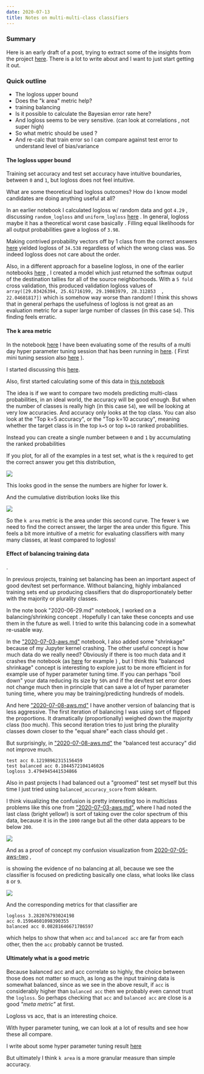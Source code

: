 ```yaml
---
date: 2020-07-13
title: Notes on multi-multi-class classifiers
---
```


### Summary
Here is an early draft of a post, trying to extract some of the insights from the project [here](/project/2020-10-20-bike-share-learn-reboot/).
There is a lot to write about and I want to just start getting it out.

### Quick outline
- The logloss upper bound
- Does the "k area" metric help?
- training balancing
- Is it possible to calculate the Bayesian error rate here?
- And logloss seems to be very sensitive.   (can look at correlations , not super high)
- So what metric should be used ?
- And re-calc that train error so I can compare against test error to understand level of bias/variance

#### The logloss upper bound
Training set accuracy and test set accuracy have intuitive boundaries, between `0` and `1`, but logloss does not feel intuitive.

What are some theoretical bad logloss outcomes? How do I know model candidates are doing anything useful at all?

In an earlier notebook I calculated logloss w/ random data and got `4.29` , discussing  `random_logloss`  and `uniform_logloss` [here](https://github.com/namoopsoo/learn-citibike/blob/master/notes/2020-07-04-aws.md) . In general, logloss maybe it has a theoretical worst case basically . Filling equal likelihoods for all output probabilities gave a logloss of `3.98`.

Making contrived probability vectors off by 1 class from the correct answers [here](https://github.com/namoopsoo/learn-citibike/blob/master/notes/2020-07-04-aws.md#best-and-worst-possible-logloss) yielded logloss of `34.538` regardless of which the wrong class was. So indeed logloss does not care about the order. 

Also, in a different approach for a baseline logloss, in one of the earlier notebooks [here](https://github.com/namoopsoo/learn-citibike/blob/master/notes/2020-06-04-pure-prior-probability-model.md#train-this-super-dumb-baseline-model) , I created a model which just returned the softmax output of the destination tallies for all of the source neighborhoods. With a `5 fold` cross validation, this produced validation logloss values of `array([29.03426394, 25.61716199, 29.19083979, 28.312853  , 22.04601817])` which is somehow way worse than random! I think this shows that in general perhaps the usefulness of logloss is not great as an evaluation metric for a super large number of classes (in this case `54`). This finding feels erratic.

#### The k area metric
In the notebook [here](https://github.com/namoopsoo/learn-citibike/blob/master/notes/2020-07-11-local.md) I have been evaluating some of the results of a multi day hyper parameter tuning session that has been running in [here](https://github.com/namoopsoo/learn-citibike/blob/master/notes/2020-07-10-aws.md). ( First mini tuning session also [here](https://github.com/namoopsoo/learn-citibike/blob/master/notes/2020-07-09-aws.md) ).

I started discussing this [here](https://github.com/namoopsoo/learn-citibike/blob/master/notes/2020-07-11-local.md#karea).

Also, first started calculating some of this data in [this notebook](https://github.com/namoopsoo/learn-citibike/blob/master/notes/2020-07-04-aws.md)


The idea is if we want to compare two models predicting multi-class probabilities, in an ideal world, the accuracy will be good enough. But when the number of classes is really high (in this case `54`), we will be looking at very low accuracies. And accuracy only looks at the top class. You can also look at the "Top k=5 accuracy", or the "Top k=10 accuracy", meaning whether the target class is in the top `k=5` or top `k=10` ranked probabilities.

Instead you can create a single number between `0` and `1` by accumulating the ranked probabilities


If you plot, for all of the examples in a test set, what is the `k` required to get the correct answer you get this distribution,


<img src="https://github.com/namoopsoo/learn-citibike/blob/master/notes/2020-07-04-aws_files/2020-07-04-aws_34_0.png?raw=true" >

This looks good in the sense the numbers are higher for lower k.

And the cumulative distribution looks like this

<img src="https://github.com/namoopsoo/learn-citibike/blob/master/notes/2020-07-04-aws_files/2020-07-04-aws_36_0.png?raw=true" />

So the `k area` metric is the area under this second curve. The fewer `k` we need to find the correct answer, the larger the area under this figure. This feels a bit more intuitive of a metric for evaluating classifiers with many many classes, at least compared to logloss!


#### Effect of balancing training data
.

In previous projects, training set balancing has been an important aspect of good dev/test set performance. Without balancing, highly imbalanced training sets end up producing classifiers that do disproportionately better with the majority or plurality classes.

In the note book "2020-06-29.md" notebook, I worked on a balancing/shrinking concept . Hopefully I can take these concepts and use them in the future as well. I tried to write this balancing code in a somewhat re-usable way.

In the ["2020-07-03-aws.md"](https://github.com/namoopsoo/learn-citibike/blob/master/notes/2020-07-03-aws.md) notebook, I also added some "shrinkage" because of my Jupyter kernel crashing. The other useful concept is how much data do we really need? Obviously if there is too much data and it crashes the notebook (as [here](https://github.com/namoopsoo/learn-citibike/blob/master/notes/2020-06-28-take2.md) for example ) , but I think this "balanced shrinkage" concept is interesting to explore just to be more efficient in for example use of hyper parameter tuning time. If you can perhaps "boil down" your data reducing its size by `50%` and if the dev/test set error does not change much then in principle that can save a lot of hyper parameter tuning time, where you may be training/predicting hundreds of models.

And here ["2020-07-08-aws.md"](https://github.com/namoopsoo/learn-citibike/blob/master/notes/2020-07-08-aws.md) I have another version of balancing that is less aggressive. The first iteration of balancing I was using sort of flipped the proportions. It dramatically (proportionally) weighed down the majority class (too much). This second iteration tries to just bring the plurality classes down closer to the "equal share" each class should get .


But surprisingly, in ["2020-07-08-aws.md"](https://github.com/namoopsoo/learn-citibike/blob/master/notes/2020-07-08-aws.md) the "balanced test accuracy" did not improve much.
```
test acc 0.12198962315156459
test balanced acc 0.1044572104146026
logloss 3.4794945441534866
```


Also in past projects I had balanced out a "groomed" test set myself but this time I just tried using `balanced_accuracy_score` from sklearn.

I think visualizing the confusion is pretty interesting too in multiclass problems like this one from ["2020-07-03-aws.md"](https://github.com/namoopsoo/learn-citibike/blob/master/notes/2020-07-03-aws.md), where I had noted the last class (bright yellow!) is sort of taking over the color spectrum of this data, because it is in the `1000` range but all the other data appears to be below `200`.

<img src="https://github.com/namoopsoo/learn-citibike/raw/master/notes/2020-07-03-aws_files/2020-07-03-aws_32_0.png?raw=true" >


And as a proof of concept my confusion visualization from [2020-07-05-aws-two](https://github.com/namoopsoo/learn-citibike/blob/master/notes/2020-07-05-aws-two.md) ,

is showing the evidence of no balancing at all, because we see the classifier is focused on predicting basically one class, what looks like class `8` or `9`.

<img src="https://github.com/namoopsoo/learn-citibike/raw/master/notes/2020-07-05-aws-two_files/2020-07-05-aws-two_11_0.png?raw=true">


And the corresponding metrics for that classifier are
```
logloss 3.282076793024198
acc 0.15964601098390355
balanced acc 0.08281646671786597
```
which helps to show that when `acc` and `balanced acc` are far from each other, then the `acc` probably cannot be trusted.

#### Ultimately what is a good metric


Because balanced acc and acc correlate so highly, the choice between those does not matter so much, as long as the input training data is somewhat balanced, since as we see in the above result, if `acc` is considerably higher than `balanced acc` then we probably even cannot trust the `logloss`. So perhaps checking that `acc` and `balanced acc` are close is a good _"meta metric"_ at first.

Logloss vs acc, that is an interesting choice.

With hyper parameter tuning, we can look at a lot of results and see how these all compare.

I write about some hyper parameter tuning result [here](/post/2020-07-24-understanding-tuning-results/)

But ultimately I think `k area` is a more granular measure than simple accuracy.
